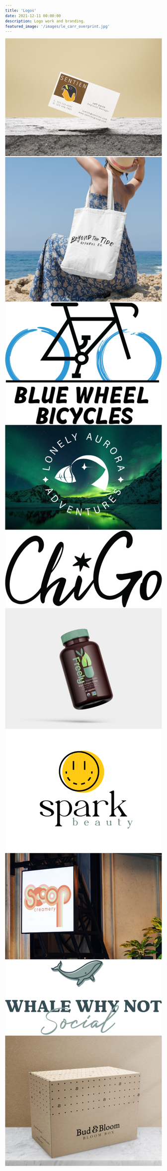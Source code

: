 ```yaml
---
title: 'Logos'
date: 2021-12-11 00:00:00
description: Logo work and branding.
featured_image: '/images/le_carr_overprint.jpg'
---
```



<div class="gallery" data-columns="4">
	<img src="/images/sentien.JPG">
	<img src="/images/tide_logo.jpg">
	<img src="/images/bwb_transparent.png">
	<img src="/images/lonely.png">
	<img src="/images/chigo.png">	
	<img src="/images/freely-bottle.JPG">
	<img src="/images/spark_transparent.png">
	<img src="/images/sign2.jpg">	
	<img src="/images/wwn.png">
	<img src="/images/bud_bloom_box2.jpg">	
	

	

	
	
</div>
